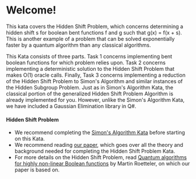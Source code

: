 # Welcome!

This kata covers the Hidden Shift Problem, which concerns determining a hidden shift s for
boolean bent functions f and g such that g(x) = f(x + s). This is another example of a
problem that can be solved exponentially faster by a quantum algorithm than any classical
algorithms.

This Kata consists of three parts. Task 1 concerns implementing bent boolean functions for
which problem relies upon. Task 2 concerns implementing a deterministic solution to the
Hidden Shift Problem that makes O(1) oracle calls. Finally, Task 3 concerns implementing
a reduction of the Hidden Shift Problem to Simon's Algorithm and similar instances of the
Hidden Subgroup Problem. Just as in Simon's Algorithm Kata, the classical portion of the
generalized Hidden Shift Problem Algorithm is already implemented for you. However,
unlike the Simon's Algorithm Kata, we have included a Gaussian Elimination library in Q#.

#### Hidden Shift Problem
* We recommend completing the [Simon's Algorithm Kata](https://github.com/Microsoft/QuantumKatas/tree/master/SimonsAlgorithm)
before starting on this Kata.
* We recommend reading [our paper](Hidden_Shift_Problem.pdf), which goes over all the theory
and background needed for completing the Hidden Shift Problem Kata.
* For more details on the Hidden Shift Problem, read [Quantum algorithms for highly non-linear Boolean functions](https://arxiv.org/abs/0811.3208) by Martin Roetteler, on which our paper is based on.
